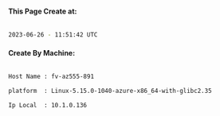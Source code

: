 
   
#### This Page Create at:

```bash

2023-06-26 - 11:51:42 UTC

```

#### Create By Machine:

```bash

Host Name : fv-az555-891

platform  : Linux-5.15.0-1040-azure-x86_64-with-glibc2.35

Ip Local  : 10.1.0.136

```

